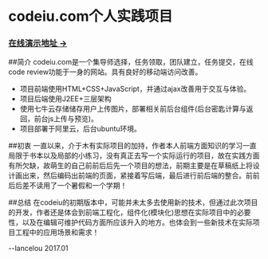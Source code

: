 # codeiu.com个人实践项目

### [在线演示地址 &rarr;](http://115.29.49.217/codeiu/)

##简介
codeiu.com是一个集导师选择，任务领取，团队建立，任务提交，在线code review功能于一身的网站。具有良好的移动端访问改善。

* 项目前端使用HTML+CSS+JavaScript，并通过ajax改善用于交互与体验。
* 项目后端使用J2EE+三层架构
* 使用七牛云存储储存用户上传图片，部署相关前后台组件(后台密匙计算与返回，前台js上传与预览)。
* 项目部署于阿里云，后台ubuntu环境。

##初衷
一直以来，介于木有实际项目的加持，作者本人前端方面知识的学习一直局限于书本以及局部的小练习，没有真正去写一个实际运行的项目，故在实践方面有所欠缺，故萌生的自己前前后后先一个项目的想法，前期主要是在草稿纸上将设计画出来，然后编码出前端的页面，紧接着写后端，最后进行前后端的整合。前前后后差不读用了一个暑假和一个学期！


##总结
在codeiu的初期版本中，可能并未太多去使用新的技术，但通过此次项目的开发，作者还是体会到前端工程化，组件化(模块化)思想在实际项目中的必要性，以及在编辑可维护代码方面所应该升入的地方。也体会到一些新技术在实际项目工程中的应用场景和需求！


--lancelou 2017.01






